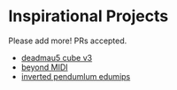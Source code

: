 # Inspirational Projects

Please add more! PRs accepted.

- [deadmau5 cube v3](https://www.youtube.com/watch?v=waGzVes6PWY)
- [beyond MIDI](https://www.youtube.com/watch?v=x5MuKTkukIw)
- [inverted pendumlum edumips](https://www.youtube.com/watch?v=Owe0o0ynUbY)
